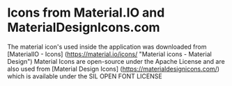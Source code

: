 # Icons from Material.IO and MaterialDesignIcons.com

The material icon's used inside the application was downloaded from [MaterialIO - Icons] (https://material.io/icons/ "Material icons - Material Design")
Material Icons are open-source under the Apache License and are also used from [Material Design Icons] (https://materialdesignicons.com/) which is available under the SIL OPEN FONT LICENSE

